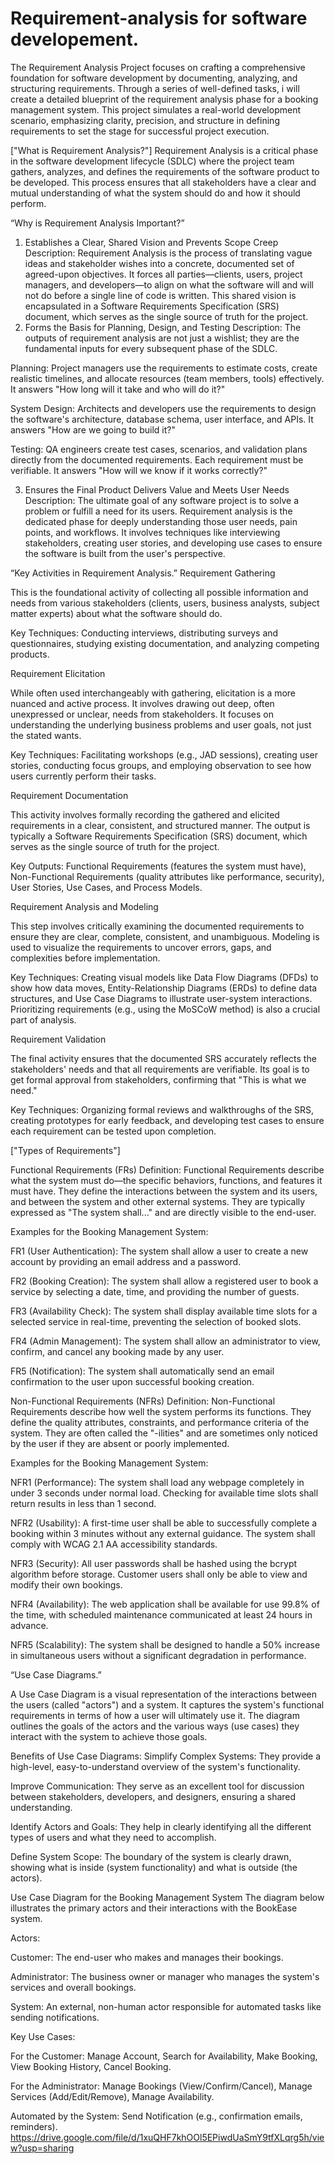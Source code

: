 # Requirement-analysis for software developement.
The Requirement Analysis Project focuses on crafting a comprehensive foundation for software development by documenting, analyzing, and structuring requirements. Through a series of well-defined tasks, i will create a detailed blueprint of the requirement analysis phase for a booking management system. This project simulates a real-world development scenario, emphasizing clarity, precision, and structure in defining requirements to set the stage for successful project execution.

["What is Requirement Analysis?"]
Requirement Analysis is a critical phase in the software development lifecycle (SDLC) where the project team gathers, analyzes, and defines the requirements of the software product to be developed. This process ensures that all stakeholders have a clear and mutual understanding of what the system should do and how it should perform.

“Why is Requirement Analysis Important?”
1. Establishes a Clear, Shared Vision and Prevents Scope Creep
Description:
Requirement Analysis is the process of translating vague ideas and stakeholder wishes into a concrete, documented set of agreed-upon objectives. It forces all parties—clients, users, project managers, and developers—to align on what the software will and will not do before a single line of code is written. This shared vision is encapsulated in a Software Requirements Specification (SRS) document, which serves as the single source of truth for the project.
2. Forms the Basis for Planning, Design, and Testing
Description:
The outputs of requirement analysis are not just a wishlist; they are the fundamental inputs for every subsequent phase of the SDLC.

Planning: Project managers use the requirements to estimate costs, create realistic timelines, and allocate resources (team members, tools) effectively. It answers "How long will it take and who will do it?"

System Design: Architects and developers use the requirements to design the software's architecture, database schema, user interface, and APIs. It answers "How are we going to build it?"

Testing: QA engineers create test cases, scenarios, and validation plans directly from the documented requirements. Each requirement must be verifiable. It answers "How will we know if it works correctly?"

3. Ensures the Final Product Delivers Value and Meets User Needs
Description:
The ultimate goal of any software project is to solve a problem or fulfill a need for its users. Requirement analysis is the dedicated phase for deeply understanding those user needs, pain points, and workflows. It involves techniques like interviewing stakeholders, creating user stories, and developing use cases to ensure the software is built from the user's perspective.

 “Key Activities in Requirement Analysis.”
 Requirement Gathering

This is the foundational activity of collecting all possible information and needs from various stakeholders (clients, users, business analysts, subject matter experts) about what the software should do.

Key Techniques: Conducting interviews, distributing surveys and questionnaires, studying existing documentation, and analyzing competing products.

Requirement Elicitation

While often used interchangeably with gathering, elicitation is a more nuanced and active process. It involves drawing out deep, often unexpressed or unclear, needs from stakeholders. It focuses on understanding the underlying business problems and user goals, not just the stated wants.

Key Techniques: Facilitating workshops (e.g., JAD sessions), creating user stories, conducting focus groups, and employing observation to see how users currently perform their tasks.

Requirement Documentation



This activity involves formally recording the gathered and elicited requirements in a clear, consistent, and structured manner. The output is typically a Software Requirements Specification (SRS) document, which serves as the single source of truth for the project.

Key Outputs: Functional Requirements (features the system must have), Non-Functional Requirements (quality attributes like performance, security), User Stories, Use Cases, and Process Models.

Requirement Analysis and Modeling

This step involves critically examining the documented requirements to ensure they are clear, complete, consistent, and unambiguous. Modeling is used to visualize the requirements to uncover errors, gaps, and complexities before implementation.

Key Techniques: Creating visual models like Data Flow Diagrams (DFDs) to show how data moves, Entity-Relationship Diagrams (ERDs) to define data structures, and Use Case Diagrams to illustrate user-system interactions. Prioritizing requirements (e.g., using the MoSCoW method) is also a crucial part of analysis.

Requirement Validation

The final activity ensures that the documented SRS accurately reflects the stakeholders' needs and that all requirements are verifiable. Its goal is to get formal approval from stakeholders, confirming that "This is what we need."

Key Techniques: Organizing formal reviews and walkthroughs of the SRS, creating prototypes for early feedback, and developing test cases to ensure each requirement can be tested upon completion.

 ["Types of Requirements"]

Functional Requirements (FRs)
Definition: Functional Requirements describe what the system must do—the specific behaviors, functions, and features it must have. They define the interactions between the system and its users, and between the system and other external systems. They are typically expressed as "The system shall..." and are directly visible to the end-user.

Examples for the Booking Management System:

FR1 (User Authentication): The system shall allow a user to create a new account by providing an email address and a password.

FR2 (Booking Creation): The system shall allow a registered user to book a service by selecting a date, time, and providing the number of guests.

FR3 (Availability Check): The system shall display available time slots for a selected service in real-time, preventing the selection of booked slots.

FR4 (Admin Management): The system shall allow an administrator to view, confirm, and cancel any booking made by any user.

FR5 (Notification): The system shall automatically send an email confirmation to the user upon successful booking creation.

Non-Functional Requirements (NFRs)
Definition: Non-Functional Requirements describe how well the system performs its functions. They define the quality attributes, constraints, and performance criteria of the system. They are often called the "-ilities" and are sometimes only noticed by the user if they are absent or poorly implemented.

Examples for the Booking Management System:

NFR1 (Performance): The system shall load any webpage completely in under 3 seconds under normal load. Checking for available time slots shall return results in less than 1 second.

NFR2 (Usability): A first-time user shall be able to successfully complete a booking within 3 minutes without any external guidance. The system shall comply with WCAG 2.1 AA accessibility standards.

NFR3 (Security): All user passwords shall be hashed using the bcrypt algorithm before storage. Customer users shall only be able to view and modify their own bookings.

NFR4 (Availability): The web application shall be available for use 99.8% of the time, with scheduled maintenance communicated at least 24 hours in advance.

NFR5 (Scalability): The system shall be designed to handle a 50% increase in simultaneous users without a significant degradation in performance.

 “Use Case Diagrams.”

 A Use Case Diagram is a visual representation of the interactions between the users (called "actors") and a system. It captures the system's functional requirements in terms of how a user will ultimately use it. The diagram outlines the goals of the actors and the various ways (use cases) they interact with the system to achieve those goals.

Benefits of Use Case Diagrams:
Simplify Complex Systems: They provide a high-level, easy-to-understand overview of the system's functionality.

Improve Communication: They serve as an excellent tool for discussion between stakeholders, developers, and designers, ensuring a shared understanding.

Identify Actors and Goals: They help in clearly identifying all the different types of users and what they need to accomplish.

Define System Scope: The boundary of the system is clearly drawn, showing what is inside (system functionality) and what is outside (the actors).

Use Case Diagram for the Booking Management System
The diagram below illustrates the primary actors and their interactions with the BookEase system.

Actors:

Customer: The end-user who makes and manages their bookings.

Administrator: The business owner or manager who manages the system's services and overall bookings.

System: An external, non-human actor responsible for automated tasks like sending notifications.

Key Use Cases:

For the Customer: Manage Account, Search for Availability, Make Booking, View Booking History, Cancel Booking.

For the Administrator: Manage Bookings (View/Confirm/Cancel), Manage Services (Add/Edit/Remove), Manage Availability.

Automated by the System: Send Notification (e.g., confirmation emails, reminders).
https://drive.google.com/file/d/1xuQHF7khOOl5EPiwdUaSmY9tfXLqrg5h/view?usp=sharing


